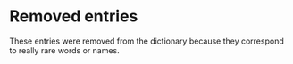 # Removed entries

These entries were removed from the dictionary because they correspond to really rare words or names.
